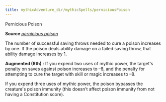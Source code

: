```yaml
---
title: mythicAdventure_dir/mythicSpells/perniciousPoison
---
```

Pernicious Poison

**Source** [_pernicious poison_](ultimateMagi_dir/spells/perniciousPoison#_pernicious-poison)

The number of successful saving throws needed to cure a poison increases by one. If the poison deals ability damage on a failed saving throw, that ability damage increases by 1.

**Augmented (6th)** : If you expend two uses of mythic power, the target's penalty on saves against poison increases to –8, and the penalty for attempting to cure the target with skill or magic increases to –8.

If you expend three uses of mythic power, the poison bypasses the creature's poison immunity (this doesn't affect poison immunity from not having a Constitution score).

